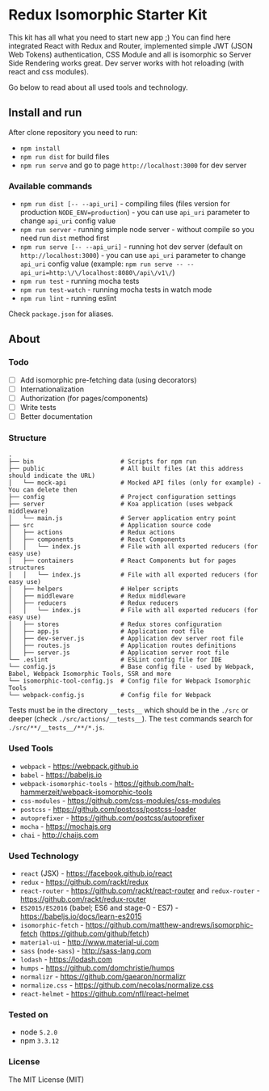 # Redux Isomorphic Starter Kit

This kit has all what you need to start new app ;) 
You can find here integrated React with Redux and Router, implemented simple JWT (JSON Web Tokens) authentication, CSS Module and all is isomorphic so Server Side Rendering works great. Dev server works with hot reloading (with react and css modules).

Go below to read about all used tools and technology.

## Install and run

After clone repository you need to run:

* `npm install`
* `npm run dist` for build files
* `npm run serve` and go to page `http://localhost:3000` for dev server

### Available commands

* `npm run dist [-- --api_uri]` - compiling files (files version for production `NODE_ENV=production`) - you can use `api_uri` parameter to change `api_uri` config value
* `npm run server` - running simple node server - without compile so you need run `dist` method first
* `npm run serve [-- --api_uri]` - running hot dev server (default on `http://localhost:3000`) - you can use `api_uri` parameter to change `api_uri` config value (example: `npm run serve -- --api_uri=http:\/\/localhost:8080\/api\/v1\/`)
* `npm run test` - running mocha tests
* `npm run test-watch` - running mocha tests in watch mode
* `npm run lint` - running eslint

Check `package.json` for aliases.

## About

### Todo

* [ ] Add isomorphic pre-fetching data (using decorators)
* [ ] Internationalization
* [ ] Authorization (for pages/components)
* [ ] Write tests
* [ ] Better documentation

### Structure

```
.
├── bin                        # Scripts for npm run
├── public                     # All built files (At this address should indicate the URL)
│   └── mock-api               # Mocked API files (only for example) - You can delete then
├── config                     # Project configuration settings
├── server                     # Koa application (uses webpack middleware)
│   └── main.js                # Server application entry point
├── src                        # Application source code
│   ├── actions                # Redux actions
│   ├── components             # React Components
│   │   └── index.js           # File with all exported reducers (for easy use)
│   ├── containers             # React Components but for pages structures
│   │   └── index.js           # File with all exported reducers (for easy use)
│   ├── helpers                # Helper scripts
│   ├── middleware             # Redux middleware
│   ├── reducers               # Redux reducers
│   │   └── index.js           # File with all exported reducers (for easy use)
│   ├── stores                 # Redux stores configuration
│   ├── app.js                 # Application root file
│   ├── dev-server.js          # Application dev server root file
│   ├── routes.js              # Application routes definitions
│   ├── server.js              # Application server root file
└── .eslint                    # ESLint config file for IDE
└── config.js                  # Base config file - used by Webpack, Babel, Webpack Isomorphic Tools, SSR and more
└── isomorphic-tool-config.js  # Config file for Webpack Isomorphic Tools
└── webpack-config.js          # Config file for Webpack
```

Tests must be in the directory `__tests__` which should be in the `./src` or deeper (check `./src/actions/__tests__`). The `test` commands search for `./src/**/__tests__/**/*.js`.

### Used Tools

* `webpack` - https://webpack.github.io
* `babel` - https://babeljs.io
* `webpack-isomorphic-tools` - https://github.com/halt-hammerzeit/webpack-isomorphic-tools
* `css-modules` - https://github.com/css-modules/css-modules
* `postcss` - https://github.com/postcss/postcss-loader
* `autoprefixer` - https://github.com/postcss/autoprefixer
* `mocha` - https://mochajs.org
* `chai` - http://chaijs.com

### Used Technology

* `react` (JSX) - https://facebook.github.io/react
* `redux` - https://github.com/rackt/redux
* `react-router` - https://github.com/rackt/react-router and `redux-router` - https://github.com/rackt/redux-router
* `ES2015/ES2016` (babel; ES6 and stage-0 - ES7) - https://babeljs.io/docs/learn-es2015
* `isomorphic-fetch` - https://github.com/matthew-andrews/isomorphic-fetch (https://github.com/github/fetch)
* `material-ui` - http://www.material-ui.com
* `sass` (`node-sass`) - http://sass-lang.com
* `lodash` - https://lodash.com
* `humps` - https://github.com/domchristie/humps
* `normalizr` - https://github.com/gaearon/normalizr
* `normalize.css` - https://github.com/necolas/normalize.css
* `react-helmet` - https://github.com/nfl/react-helmet

### Tested on

* node `5.2.0`
* npm `3.3.12`

### License

The MIT License (MIT)